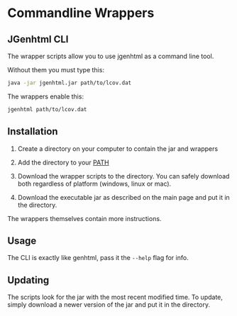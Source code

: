 # Commandline Wrappers

## JGenhtml CLI

The wrapper scripts allow you to use jgenhtml as a command line tool.

Without them you must type this:

```bash
java -jar jgenhtml.jar path/to/lcov.dat
```

The wrappers enable this:

```bash
jgenhtml path/to/lcov.dat
```

## Installation

1. Create a directory on your computer to contain the jar and wrappers

1. Add the directory to your [PATH](https://en.wikipedia.org/wiki/PATH_(variable))

1. Download the wrapper scripts to the directory. You can safely download both regardless of platform (windows, linux or mac).

1. Download the executable jar as described on the main page and put it in the directory.

The wrappers themselves contain more instructions.

## Usage

The CLI is exactly like genhtml, pass it the `--help` flag for info.

## Updating

The scripts look for the jar with the most recent modified time. To update, simply download a newer version of the jar and put it in the directory.
